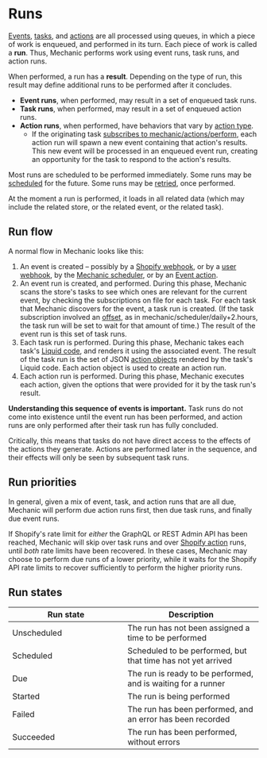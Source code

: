 # Runs

[Events](../events/), [tasks](../tasks/), and [actions](../actions/) are all processed using queues, in which a piece of work is enqueued, and performed in its turn. Each piece of work is called a **run**. Thus, Mechanic performs work using event runs, task runs, and action runs.

When performed, a run has a **result**. Depending on the type of run, this result may define additional runs to be performed after it concludes.

* **Event runs**, when performed, may result in a set of enqueued task runs.
* **Task runs**, when performed, may result in a set of enqueued action runs.
* **Action runs**, when performed, have behaviors that vary by [action type](../actions/#action-types).
  * If the originating task [subscribes to mechanic/actions/perform](../../techniques/responding-to-action-results.md), each action run will spawn a new event containing that action's results. This new event will be processed in an enqueued event run, creating an opportunity for the task to respond to the action's results.

Most runs are scheduled to be performed immediately. Some runs may be [scheduled](scheduling.md) for the future. Some runs may be [retried](retries.md), once performed.

At the moment a run is performed, it loads in all related data (which may include the related store, or the related event, or the related task).&#x20;

## Run flow

A normal flow in Mechanic looks like this:

1. An event is created – possibly by a [Shopify webhook](../../platform/webhooks.md), or by a [user webhook](../../platform/webhooks.md), by the [Mechanic scheduler](../../platform/events/topics.md#scheduler), or by an [Event action](../actions/event.md).
2. An event run is created, and performed. During this phase, Mechanic scans the store's tasks to see which ones are relevant for the current event, by checking the subscriptions on file for each task. For each task that Mechanic discovers for the event, a task run is created. (If the task subscription involved an [offset](../tasks/subscriptions.md#offsets), as in mechanic/scheduler/daily+2.hours, the task run will be set to wait for that amount of time.) The result of the event run is this set of task runs.
3. Each task run is performed. During this phase, Mechanic takes each task's [Liquid code](../tasks/code/), and renders it using the associated event. The result of the task run is the set of JSON [action objects](../tasks/code/action-objects.md) rendered by the task's Liquid code. Each action object is used to create an action run.
4. Each action run is performed. During this phase, Mechanic executes each action, given the options that were provided for it by the task run's result.

**Understanding this sequence of events is important.** Task runs do not come into existence until the event run has been performed, and action runs are only performed after their task run has fully concluded.

Critically, this means that tasks do not have direct access to the effects of the actions they generate. Actions are performed later in the sequence, and their effects will only be seen by subsequent task runs.

## Run priorities

In general, given a mix of event, task, and action runs that are all due, Mechanic will perform due action runs first, then due task runs, and finally due event runs.

If Shopify's rate limit for _either_ the GraphQL or REST Admin API has been reached, Mechanic will skip over task runs and over [Shopify action](../actions/integrations/shopify.md) runs, until _both_ rate limits have been recovered. In these cases, Mechanic may choose to perform due runs of a lower priority, while it waits for the Shopify API rate limits to recover sufficiently to perform the higher priority runs.

## Run states

<table data-header-hidden><thead><tr><th width="216">Run state</th><th>Description</th></tr></thead><tbody><tr><td>Unscheduled</td><td>The run has not been assigned a time to be performed</td></tr><tr><td>Scheduled</td><td>Scheduled to be performed, but that time has not yet arrived</td></tr><tr><td>Due</td><td>The run is ready to be performed, and is waiting for a runner</td></tr><tr><td>Started</td><td>The run is being performed</td></tr><tr><td>Failed</td><td>The run has been performed, and an error has been recorded</td></tr><tr><td>Succeeded</td><td>The run has been performed, without errors</td></tr></tbody></table>
